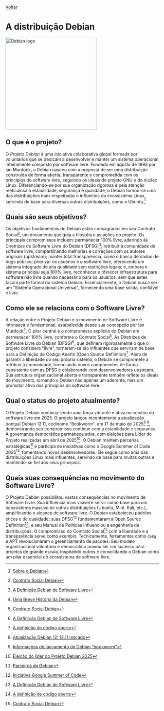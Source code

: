 [Voltar](intro.md)

# A distribuição Debian
<img alt="Debian logo" src=https://images.icon-icons.com/2699/PNG/512/debian_logo_icon_168290.png width="300px" height="auto">

## O que é o projeto?
O *Projeto Debian* é uma iniciativa colaborativa global formada por voluntários que se dedicam a desenvolver e manter um sistema operacional inteiramente composto por software livre. Fundado em agosto de 1993 por Ian Murdock, o Debian nasceu com a proposta de ser uma distribuição construída de forma aberta, transparente e comprometida com os princípios do software livre, seguindo os ideais do projeto GNU e do núcleo Linux. Diferenciando-se por sua organização rigorosa e pela atenção meticulosa à estabilidade, segurança e qualidade, o Debian tornou-se uma das distribuições mais respeitadas e influentes do ecossistema Linux, servindo de base para diversas outras distribuições, como o Ubuntu.[^1]

## Quais são seus objetivos?
Os objetivos fundamentais do Debian estão consagrados em seu Contrato Social[^2], um documento que guia a filosofia e as ações do projeto. Os principais compromissos incluem: permanecer 100% livre, aderindo às Diretrizes de Software Livre do Debian (DFSG)[^3]; retribuir à comunidade de software livre, compartilhando melhorias e correções com os autores originais (upstream); manter total transparência, como o banco de dados de bugs público; priorizar os usuários e o software livre, oferecendo um sistema integrado de alta qualidade sem restrições legais; e, embora o sistema principal seja 100% livre, reconhecer e oferecer infraestrutura para software não livre quando necessário para os usuários, sem que estes façam parte formal do sistema Debian. Essencialmente, o Debian busca ser um "Sistema Operacional Universal", fornecendo uma base sólida, confiável e livre.

## Como ele se relaciona com o Software Livre?
A relação entre o Projeto Debian e o movimento de Software Livre é intrínseca e fundamental, estabelecida desde sua concepção por Ian Murdock[^4]. O pilar central é o compromisso explícito do Debian em permanecer 100% livre, conforme o Contrato Social[^2]. As Diretrizes de Software Livre do Debian (DFSG)[^3], que definem rigorosamente o que o projeto considera "livre", tornaram-se tão influentes que serviram de base para a Definição de Código Aberto (Open Source Definition)[^5]. Além de garantir a liberdade do seu próprio sistema, o Debian se compromete a retribuir à comunidade, licenciando novos componentes de forma consistente com as DFSG e colaborando com desenvolvedores upstream. Sua estrutura organizacional aberta e transparente também reflete os ideais do movimento, tornando o Debian não apenas um aderente, mas um promotor ativo dos princípios do software livre.

## Qual o status do projeto atualmente?
O Projeto Debian continua sendo uma força vibrante e ativa no cenário do software livre em 2025. O projeto lançou recentemente a atualização pontual Debian 12.11, codinome "Bookworm", em 17 de maio de 2025[^6] [^7], demonstrando seu compromisso contínuo com a estabilidade e segurança. A governança democrática permanece ativa, com eleições para Líder do Projeto realizadas em abril de 2025[^8]. O Debian mantém parcerias estratégicas[^9] e participa de iniciativas como o Google Summer of Code 2025[^10], fomentando novos desenvolvedores. Ele segue como uma das distribuições Linux mais influentes, servindo de base para muitas outras e mantendo-se fiel aos seus princípios.

## Quais suas consequências no movimento do Software Livre?
O Projeto Debian possibilitou vastas consequências no movimento de Software Livre. Sua influência mais visível é servir como base para um ecossistema massivo de outras distribuições (Ubuntu, Mint, Kali, etc.), amplificando o alcance do software livre. O Debian estabeleceu padrões éticos e de qualidade; suas DFSG[^3] fundamentaram a Open Source Definition[^5], e seu Manual de Políticas influenciou a engenharia de distribuições. O compromisso do Contrato Social[^2] com a liberdade e a transparência serve como exemplo. Tecnicamente, ferramentas como `dpkg` e APT revolucionaram o gerenciamento de pacotes. Seu modelo organizacional voluntário e democrático provou ser um sucesso para projetos de grande escala, inspirando outros e consolidando o Debian como um pilar essencial do ecossistema de software livre.

[^1]: [Sobre o Debian](https://www.debian.org/intro/about.pt.html)

[^2]: [Contrato Social Debian](https://www.debian.org/social_contract)

[^3]: [A Definição Debian de Software Livre](https://www.debian.org/social_contract#guidelines)

[^4]: [Uma Breve História da Debian](https://www.debian.org/doc/manuals/project-history/)

[^5]: [A definição de código aberto](https://opensource.org/osd)

[^6]: [Atualização Debian 12: 12.11 lançado](https://www.debian.org/News/2025/20250517)

[^7]: [Informações de lançamento do Debian “bookworm”](https://www.debian.org/releases/bookworm/)

[^8]: [Eleição do líder do Projeto Debian 2025](https://www.debian.org/vote/2025/vote_001)

[^9]: [Parceiros do Debian](https://www.debian.org/partners/)

[^10]: [Iniciativa Google Summer of Code](https://summerofcode.withgoogle.com/programs/2025/organizations/debian)
